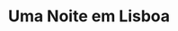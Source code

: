 ---
ref: sol-030-0252
title: "Uma Noite em Lisboa"
author_name: ["unknown author"]
publisher: ["Publicações Europa América"]
year: "unknown date"
origin: ["Portugal"]
formats: ["book-cover"]
disciplines: ["graphic-design"]
tags:
layout: artifact
status: ["scan"]
published: false
int_published: false
image_count:
date_added: 2023-06-16
batch:
---